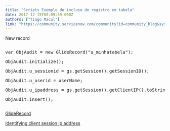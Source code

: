 ```yaml
---
title: "Scripts Exemplo de incluso de registro em tabela"
date: 2017-12-15T08:09:59.000Z
authors: ["Tiago Macul"]
link: "https://community.servicenow.com/community?id=community_blog&sys_id=f32e6a6ddbd0dbc01dcaf3231f9619d5"
---
```

<p>New record</p><p></p><p></p><pre __default_attr="javascript" __jive_macro_name="code" class="_jivemacro_uid_15132730106851513 jive_macro_code jive_text_macro" data-renderedposition="70.72442626953125_7.997159004211426_1078_185" jivemacro_uid="_15132730106851513"><p>var ObjAudit = new GlideRecord("u_minhatabela");   </p><p></p><p>ObjAudit.initialize();</p><p></p><p>ObjAudit.u_sessionid = gs.getSession().getSessionID();</p><p></p><p>ObjAudit.u_userid = userName; </p><p></p><p>ObjAudit.u_ipaddress = gs.getSession().getClientIP().toString();</p><p></p><p>ObjAudit.insert();</p><p></p></pre><p></p><p></p><p></p><p><a href="https://wiki.servicenow.com/index.php?title=GlideRecord" title="https://wiki.servicenow.com/index.php?title=GlideRecord">GlideRecord</a></p><p><a href="https://www.servicenowguru.com/scripting/identifying-client-session-ip-address/" title="https://www.servicenowguru.com/scripting/identifying-client-session-ip-address/">Identifying client session ip address</a></p>